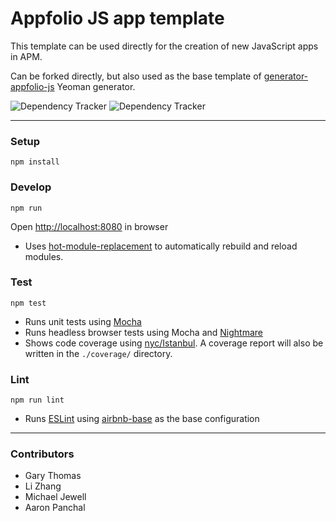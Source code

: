 # Appfolio JS app template

This template can be used directly for the creation of new JavaScript apps in APM.

Can be forked directly, but also used as the base template of [generator-appfolio-js](https://github.com/gthomas-appfolio/generator-appfolio-js) Yeoman generator.

![Dependency Tracker](https://img.shields.io/david/gthomas-appfolio/appfolio-js-template.svg "Dependency Tracker") 
![Dependency Tracker](https://img.shields.io/david/dev/gthomas-appfolio/appfolio-js-template.svg "Dev Dependency Tracker")

----

### Setup

    npm install

### Develop

    npm run
Open [http://localhost:8080](http://localhost:8080) in browser

- Uses [hot-module-replacement](https://webpack.github.io/docs/hot-module-replacement.html) to automatically rebuild and reload modules.

### Test

    npm test

- Runs unit tests using [Mocha](https://mochajs.org/)
- Runs headless browser tests using Mocha and [Nightmare](http://www.nightmarejs.org/)
- Shows code coverage using [nyc/Istanbul](https://github.com/istanbuljs/nyc).
  A coverage report will also be written in the `./coverage/` directory.

### Lint

    npm run lint

- Runs [ESLint](http://eslint.org/) using [airbnb-base](https://www.npmjs.com/package/eslint-config-airbnb-base) as the base configuration

----

### Contributors
- Gary Thomas
- Li Zhang
- Michael Jewell
- Aaron Panchal
